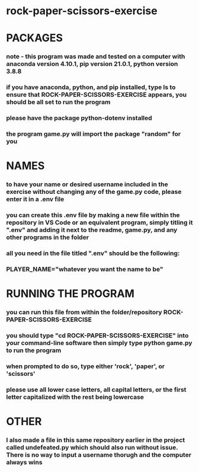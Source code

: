 # rock-paper-scissors-exercise

# PACKAGES
### note - this program was made and tested on a computer with anaconda version 4.10.1, pip version 21.0.1, python version 3.8.8
### if you have anaconda, python, and pip installed, type ls to ensure that ROCK-PAPER-SCISSORS-EXERCISE appears, you should be all set to run the program
### please have the package python-dotenv installed
### the program game.py will import the package "random" for you

# NAMES
### to have your name or desired username included in the exercise without changing any of the game.py code, please enter it in a .env file
### you can create this .env file by making a new file within the repository in VS Code or an equivalent program, simply titling it ".env" and adding it next to the readme, game.py, and any other programs in the folder
### all you need in the file titled ".env" should be the following:
### PLAYER_NAME="whatever you want the name to be"

# RUNNING THE PROGRAM
### you can run this file from within the folder/repository ROCK-PAPER-SCISSORS-EXERCISE
### you should type "cd ROCK-PAPER-SCISSORS-EXERCISE" into your command-line software then simply type python game.py to run the program
### when prompted to do so, type either 'rock', 'paper', or 'scissors'
### please use all lower case letters, all capital letters, or the first letter capitalized with the rest being lowercase

# OTHER
### I also made a file in this same repository earlier in the project called undefeated.py which should also run without issue. There is no way to input a username thorugh and the computer always wins
